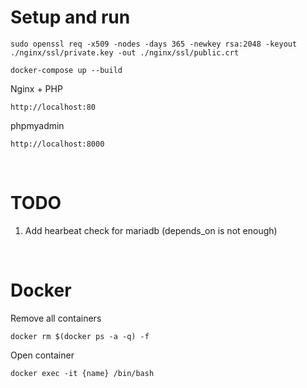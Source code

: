 # Setup and run

```
sudo openssl req -x509 -nodes -days 365 -newkey rsa:2048 -keyout ./nginx/ssl/private.key -out ./nginx/ssl/public.crt
```

```
docker-compose up --build
```

Nginx + PHP

```
http://localhost:80
```

phpmyadmin

```
http://localhost:8000
```

<br />

# TODO

1. Add hearbeat check for mariadb (depends_on is not enough)

<br/>

# Docker

Remove all containers

```
docker rm $(docker ps -a -q) -f
```

Open container

```
docker exec -it {name} /bin/bash
```
